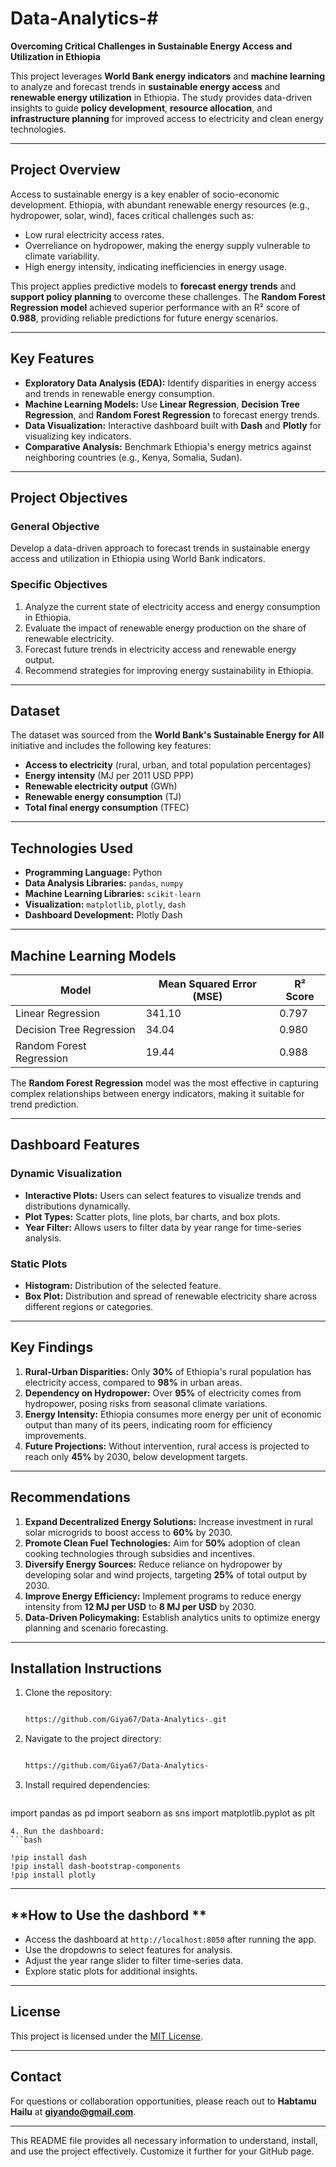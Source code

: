 # Data-Analytics-# 

**Overcoming Critical Challenges in Sustainable Energy Access and Utilization in Ethiopia**

This project leverages **World Bank energy indicators** and **machine learning** to analyze and forecast trends in **sustainable energy access** and **renewable energy utilization** in Ethiopia. The study provides data-driven insights to guide **policy development**, **resource allocation**, and **infrastructure planning** for improved access to electricity and clean energy technologies.

---

## **Project Overview**

Access to sustainable energy is a key enabler of socio-economic development. Ethiopia, with abundant renewable energy resources (e.g., hydropower, solar, wind), faces critical challenges such as:

- Low rural electricity access rates.
- Overreliance on hydropower, making the energy supply vulnerable to climate variability.
- High energy intensity, indicating inefficiencies in energy usage.
  
This project applies predictive models to **forecast energy trends** and **support policy planning** to overcome these challenges. The **Random Forest Regression model** achieved superior performance with an R² score of **0.988**, providing reliable predictions for future energy scenarios.

---

## **Key Features**

- **Exploratory Data Analysis (EDA):** Identify disparities in energy access and trends in renewable energy consumption.
- **Machine Learning Models:** Use **Linear Regression**, **Decision Tree Regression**, and **Random Forest Regression** to forecast energy trends.
- **Data Visualization:** Interactive dashboard built with **Dash** and **Plotly** for visualizing key indicators.
- **Comparative Analysis:** Benchmark Ethiopia's energy metrics against neighboring countries (e.g., Kenya, Somalia, Sudan).

---

## **Project Objectives**

### **General Objective**
Develop a data-driven approach to forecast trends in sustainable energy access and utilization in Ethiopia using World Bank indicators.

### **Specific Objectives**
1. Analyze the current state of electricity access and energy consumption in Ethiopia.
2. Evaluate the impact of renewable energy production on the share of renewable electricity.
3. Forecast future trends in electricity access and renewable energy output.
4. Recommend strategies for improving energy sustainability in Ethiopia.

---

## **Dataset**

The dataset was sourced from the **World Bank's Sustainable Energy for All** initiative and includes the following key features:
- **Access to electricity** (rural, urban, and total population percentages)
- **Energy intensity** (MJ per 2011 USD PPP)
- **Renewable electricity output** (GWh)
- **Renewable energy consumption** (TJ)
- **Total final energy consumption** (TFEC)

---

## **Technologies Used**

- **Programming Language:** Python  
- **Data Analysis Libraries:** `pandas`, `numpy`  
- **Machine Learning Libraries:** `scikit-learn`  
- **Visualization:** `matplotlib`, `plotly`, `dash`  
- **Dashboard Development:** Plotly Dash  

---

## **Machine Learning Models**

| Model                    | Mean Squared Error (MSE) | R² Score |
|--------------------------|---------------------------|-----------|
| Linear Regression         | 341.10                    | 0.797     |
| Decision Tree Regression  | 34.04                     | 0.980     |
| Random Forest Regression  | 19.44                     | 0.988     |

The **Random Forest Regression** model was the most effective in capturing complex relationships between energy indicators, making it suitable for trend prediction.

---

## **Dashboard Features**

### **Dynamic Visualization**
- **Interactive Plots:** Users can select features to visualize trends and distributions dynamically.
- **Plot Types:** Scatter plots, line plots, bar charts, and box plots.
- **Year Filter:** Allows users to filter data by year range for time-series analysis.

### **Static Plots**
- **Histogram:** Distribution of the selected feature.
- **Box Plot:** Distribution and spread of renewable electricity share across different regions or categories.

---

## **Key Findings**

1. **Rural-Urban Disparities:** Only **30%** of Ethiopia's rural population has electricity access, compared to **98%** in urban areas.
2. **Dependency on Hydropower:** Over **95%** of electricity comes from hydropower, posing risks from seasonal climate variations.
3. **Energy Intensity:** Ethiopia consumes more energy per unit of economic output than many of its peers, indicating room for efficiency improvements.
4. **Future Projections:** Without intervention, rural access is projected to reach only **45%** by 2030, below development targets.

---

## **Recommendations**

1. **Expand Decentralized Energy Solutions:** Increase investment in rural solar microgrids to boost access to **60%** by 2030.
2. **Promote Clean Fuel Technologies:** Aim for **50%** adoption of clean cooking technologies through subsidies and incentives.
3. **Diversify Energy Sources:** Reduce reliance on hydropower by developing solar and wind projects, targeting **25%** of total output by 2030.
4. **Improve Energy Efficiency:** Implement programs to reduce energy intensity from **12 MJ per USD** to **8 MJ per USD** by 2030.
5. **Data-Driven Policymaking:** Establish analytics units to optimize energy planning and scenario forecasting.

---

## **Installation Instructions**

1. Clone the repository:
   ```bash
   
   https://github.com/Giya67/Data-Analytics-.git
   ```
2. Navigate to the project directory:
   ```bash
   
   https://github.com/Giya67/Data-Analytics-
   ```
3. Install required dependencies:
   ```bash
   
import pandas as pd
import seaborn as sns
import matplotlib.pyplot as plt

   ```
4. Run the dashboard:
   ```bash

!pip install dash
!pip install dash-bootstrap-components
!pip install plotly

   ```

---

## **How to Use the dashbord **

- Access the dashboard at `http://localhost:8050` after running the app.
- Use the dropdowns to select features for analysis.
- Adjust the year range slider to filter time-series data.
- Explore static plots for additional insights.

---

## **License**

This project is licensed under the [MIT License](LICENSE).

---

## **Contact**

For questions or collaboration opportunities, please reach out to **Habtamu Hailu** at **giyando@gmail.com**.

---

This README file provides all necessary information to understand, install, and use the project effectively. Customize it further for your GitHub page.
